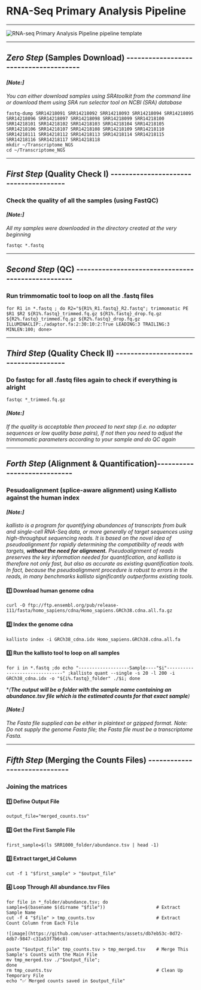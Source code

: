 # RNA-Seq Primary Analysis Pipeline

***
![RNA-seq Primary Analysis Pipeline pipeline template](https://github.com/user-attachments/assets/5172d0b1-9763-4598-bfe0-7865d79c9bf2)
***
## ***Zero Step*** (Samples Download) --------------------------------------
#### ***[Note:]*** 
_You can either download samples using SRAtoolkit from the command line or download them using SRA run selector tool on NCBI (SRA) database_
```{bash}
fastq-dump SRR14218091 SRR14218092 SRR14218093 SRR14218094 SRR14218095 SRR14218096 SRR14218097 SRR14218098 SRR14218099 SRR14218100 SRR14218101 SRR14218102 SRR14218103 SRR14218104 SRR14218105 SRR14218106 SRR14218107 SRR14218108 SRR14218109 SRR14218110 SRR14218111 SRR14218112 SRR14218113 SRR14218114 SRR14218115 SRR14218116 SRR14218117 SRR14218118
mkdir ~/Transcriptome_NGS 
cd ~/Transcriptome_NGS
```

***
## ***First Step*** (Quality Check I) --------------------------------------
### Check the quality of all the samples (using FastQC)
#### ***[Note:]*** 
_All my samples were downloaded in the directory created at the very beginning_
```{bash}
fastqc *.fastq
```

***
## ***Second Step*** (QC) --------------------------------------------------
### Run trimmomatic tool to loop on all the .fastq files
```{bash}
for R1 in *.fastq ; do R2="${R1%_R1.fastq}_R2.fastq"; trimmomatic PE $R1 $R2 ${R1%.fastq}_trimmed.fq.gz ${R1%.fastq}_drop.fq.gz ${R2%.fastq}_trimmed.fq.gz ${R2%.fastq}_drop.fq.gz ILLUMINACLIP:./adaptor.fa:2:30:10:2:True LEADING:3 TRAILING:3 MINLEN:100; done>
```

***
## ***Third Step*** (Quality Check II) -------------------------------------
### Do fastqc for all .fastq files again to check if everything is alright
```{bash}
fastqc *_trimmed.fq.gz
```
#### ***[Note:]*** 
_If the quality is acceptable then proceed to next step (i.e. no adapter sequences or low quality base pairs),_
_If not then you need to adjust the trimmomatic parameters according to your sample and do QC again_

***
## ***Forth Step*** (Alignment & Quantification)----------------------------
### Pesudoalignment (splice-aware alignment) using Kallisto against the human index
#### ***[Note:]*** 
*kallisto is a program for quantifying abundances of transcripts from bulk and single-cell RNA-Seq data, or more generally of target sequences using high-throughput sequencing reads. It is based on the novel idea of pseudoalignment for rapidly determining the compatibility of reads with targets, ***without the need for alignment.*** Pseudoalignment of reads preserves the key information needed for quantification, and kallisto is therefore not only fast, but also as accurate as existing quantification tools. In fact, because the pseudoalignment procedure is robust to errors in the reads, in many benchmarks kallisto significantly outperforms existing tools.*
#### 1️⃣ Download human genome cdna
```{bash}
curl -O ftp://ftp.ensembl.org/pub/release-111/fasta/homo_sapiens/cdna/Homo_sapiens.GRCh38.cdna.all.fa.gz
```
#### 2️⃣ Index the genome cdna
```{bash}
kallisto index -i GRCh38_cdna.idx Homo_sapiens.GRCh38.cdna.all.fa
```
#### 3️⃣ Run the kallisto tool to loop on all samples
```{bash}
for i in *.fastq ;do echo "-------------------Sample----"$i"-------------------------------" ;kallisto quant --single -s 20 -l 200 -i GRCh38_cdna.idx -o "${i%.fastq}_folder" ./$i; done
```
*_(**The output will be a folder with the sample name containing an abundance.tsv file which is the estimated counts for that exact sample**)_
#### ***[Note:]*** 
_The Fasta file supplied can be either in plaintext or gzipped format. Note: Do not supply the genome Fasta file; the Fasta file must be a transcriptome Fasta._

***
## ***Fifth Step*** (Merging the Counts Files) -----------------------------
### Joining the matrices
#### 1️⃣ Define Output File
```{bash}
output_file="merged_counts.tsv"
```
#### 2️⃣ Get the First Sample File
```{bash}
first_sample=$(ls SRR1000_folder/abundance.tsv | head -1)
```
#### 3️⃣ Extract target_id Column
```{bash}
cut -f 1 "$first_sample" > "$output_file"
```
#### 4️⃣ Loop Through All abundance.tsv Files
```{bash}
for file in *_folder/abundance.tsv; do
sample=$(basename $(dirname "$file"))                   # Extract Sample Name
cut -f 4 "$file" > tmp_counts.tsv                       # Extract Count Column from Each File

![image](https://github.com/user-attachments/assets/db7eb53c-0d72-4db7-9847-c31a53f7b6c8)

paste "$output_file" tmp_counts.tsv > tmp_merged.tsv    # Merge This Sample's Counts with the Main File
mv tmp_merged.tsv ./"$output_file";
done
rm tmp_counts.tsv                                       # Clean Up Temporary File
echo "✅ Merged counts saved in $output_file"
